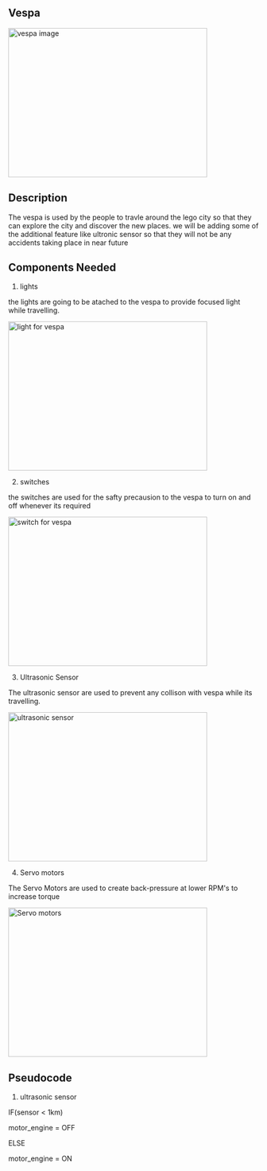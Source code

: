 ## Vespa
<img src="/hackathon-set/images/vespa.png" height = "300" width="400" alt="vespa image">

## Description

The vespa is used by the people to travle around the lego city so that they can explore the city and discover the new places. we will be adding some of the additional feature like ultronic sensor so that they will not be any accidents taking place in near future
 
## Components Needed

1. lights

the lights are going to be atached to the vespa to provide focused light while travelling.

<img src="/hackathon-set/images/lights.jpeg"  height="300" width="400" alt="light for vespa">

2. switches

the switches are used for the safty precausion to the vespa to turn on and off whenever its required

<img src="/hackathon-set/images/switch.jpeg" height="300" width="400" alt="switch for vespa">

3. Ultrasonic Sensor 

The ultrasonic sensor are used to prevent any collison with vespa while its travelling. 

<img src="/hackathon-set/images/ultrasonic-sensor.jpeg" height="300" width="400" alt="ultrasonic sensor">

4. Servo motors

The Servo Motors are used to create back-pressure at lower RPM's to increase torque

<img src="/hackathon-set/images/servo-motor.jpeg" height="300" width="400" alt="Servo motors">


## Pseudocode

1. ultrasonic sensor

IF(sensor < 1km)

motor_engine = OFF

ELSE

motor_engine = ON